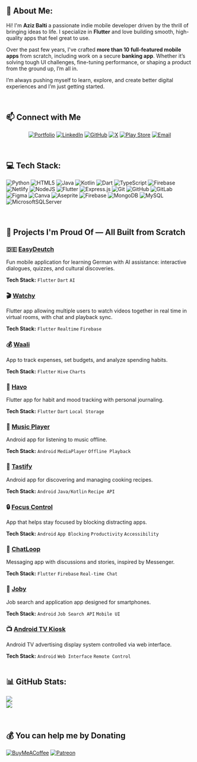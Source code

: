 ## 💫 About Me:
Hi! I'm **Aziz Balti** a passionate indie mobile developer driven by the thrill of bringing ideas to life. I specialize in **Flutter** and love building smooth, high-quality apps that feel great to use.

Over the past few years, I've crafted **more than 10 full-featured mobile apps** from scratch, including work on a secure **banking app**. Whether it’s solving tough UI challenges, fine-tuning performance, or shaping a product from the ground up, I’m all in.

I’m always pushing myself to learn, explore, and create better digital experiences and I’m just getting started.

<br/>

## 📫 Connect with Me

<div align="center">

[![Portfolio](https://img.shields.io/badge/-Portfolio-FF5722?style=for-the-badge&logo=globe&logoColor=white)](https://azizbalti.netlify.app/)
[![LinkedIn](https://img.shields.io/badge/-LinkedIn-0077B5?style=for-the-badge&logo=linkedin&logoColor=white)](https://www.linkedin.com/in/aziz-balti/)
[![GitHub](https://img.shields.io/badge/-GitHub-181717?style=for-the-badge&logo=github&logoColor=white)](https://github.com/azizbalti82)
[![X](https://img.shields.io/badge/-X-000000?style=for-the-badge&logo=x&logoColor=white)](https://x.com/AzizBalti_)
[![Play Store](https://img.shields.io/badge/-Play%20Store-414141?style=for-the-badge&logo=google-play&logoColor=white)](https://play.google.com/store/apps/dev?id=6076571158097417724)
[![Email](https://img.shields.io/badge/-Email-D14836?style=for-the-badge&logo=gmail&logoColor=white)](mailto:azizbalti.dev@gmail.com)

</div>

<br/>

## 💻 Tech Stack:
![Python](https://img.shields.io/badge/python-3670A0?style=for-the-badge&logo=python&logoColor=ffdd54) ![HTML5](https://img.shields.io/badge/html5-%23E34F26.svg?style=for-the-badge&logo=html5&logoColor=white) ![Java](https://img.shields.io/badge/java-%23ED8B00.svg?style=for-the-badge&logo=openjdk&logoColor=white) ![Kotlin](https://img.shields.io/badge/kotlin-%237F52FF.svg?style=for-the-badge&logo=kotlin&logoColor=white) ![Dart](https://img.shields.io/badge/dart-%230175C2.svg?style=for-the-badge&logo=dart&logoColor=white) ![TypeScript](https://img.shields.io/badge/typescript-%23007ACC.svg?style=for-the-badge&logo=typescript&logoColor=white) ![Firebase](https://img.shields.io/badge/firebase-%23039BE5.svg?style=for-the-badge&logo=firebase) ![Netlify](https://img.shields.io/badge/netlify-%23000000.svg?style=for-the-badge&logo=netlify&logoColor=#00C7B7) ![NodeJS](https://img.shields.io/badge/node.js-6DA55F?style=for-the-badge&logo=node.js&logoColor=white) ![Flutter](https://img.shields.io/badge/Flutter-%2302569B.svg?style=for-the-badge&logo=Flutter&logoColor=white) ![Express.js](https://img.shields.io/badge/express.js-%23404d59.svg?style=for-the-badge&logo=express&logoColor=%2361DAFB) ![Git](https://img.shields.io/badge/git-%23F05033.svg?style=for-the-badge&logo=git&logoColor=white) ![GitHub](https://img.shields.io/badge/github-%23121011.svg?style=for-the-badge&logo=github&logoColor=white) ![GitLab](https://img.shields.io/badge/gitlab-%23181717.svg?style=for-the-badge&logo=gitlab&logoColor=white) ![Figma](https://img.shields.io/badge/figma-%23F24E1E.svg?style=for-the-badge&logo=figma&logoColor=white) ![Canva](https://img.shields.io/badge/Canva-%2300C4CC.svg?style=for-the-badge&logo=Canva&logoColor=white) ![Aseprite](https://img.shields.io/badge/Aseprite-FFFFFF?style=for-the-badge&logo=Aseprite&logoColor=#7D929E) ![Firebase](https://img.shields.io/badge/firebase-a08021?style=for-the-badge&logo=firebase&logoColor=ffcd34) ![MongoDB](https://img.shields.io/badge/MongoDB-%234ea94b.svg?style=for-the-badge&logo=mongodb&logoColor=white) ![MySQL](https://img.shields.io/badge/mysql-4479A1.svg?style=for-the-badge&logo=mysql&logoColor=white) ![MicrosoftSQLServer](https://img.shields.io/badge/Microsoft%20SQL%20Server-CC2927?style=for-the-badge&logo=microsoft%20sql%20server&logoColor=white)

<br/>

## 🚀 Projects I'm Proud Of — All Built from Scratch

<div class="project-grid">
  <div class="project-card">
    <h3>🇩🇪 <a href="https://github.com/azizbalti82/flutter-app-easy-deutsch">EasyDeutch</a></h3>
    <p>Fun mobile application for learning German with AI assistance: interactive dialogues, quizzes, and cultural discoveries.</p>
    <strong>Tech Stack:</strong> <code>Flutter</code> <code>Dart</code> <code>AI</code>
  </div>

  <div class="project-card">
    <h3>🎬 <a href="https://github.com/azizbalti82/watchy">Watchy</a></h3>
    <p>Flutter app allowing multiple users to watch videos together in real time in virtual rooms, with chat and playback sync.</p>
    <strong>Tech Stack:</strong> <code>Flutter</code> <code>Realtime</code> <code>Firebase</code>
  </div>

  <div class="project-card">
    <h3>💰 <a href="https://github.com/azizbalti82/Mi-Wallet">Waali</a></h3>
    <p>App to track expenses, set budgets, and analyze spending habits.</p>
    <strong>Tech Stack:</strong> <code>Flutter</code> <code>Hive</code> <code>Charts</code>
  </div>

  <div class="project-card">
    <h3>📝 <a href="https://github.com/azizbalti82/flutter-app-havo">Havo</a></h3>
    <p>Flutter app for habit and mood tracking with personal journaling.</p>
    <strong>Tech Stack:</strong> <code>Flutter</code> <code>Dart</code> <code>Local Storage</code>
  </div>

  <div class="project-card">
    <h3>🎵 <a href="https://github.com/azizbalti82/android_app_music_player">Music Player</a></h3>
    <p>Android app for listening to music offline.</p>
    <strong>Tech Stack:</strong> <code>Android</code> <code>MediaPlayer</code> <code>Offline Playback</code>
  </div>

  <div class="project-card">
    <h3>🍳 <a href="https://github.com/azizbalti82/android_app_tastify">Tastify</a></h3>
    <p>Android app for discovering and managing cooking recipes.</p>
    <strong>Tech Stack:</strong> <code>Android</code> <code>Java/Kotlin</code> <code>Recipe API</code>
  </div>

  <div class="project-card">
    <h3>🔒 <a href="https://github.com/azizbalti82/android_app_focus_control">Focus Control</a></h3>
    <p>App that helps stay focused by blocking distracting apps.</p>
    <strong>Tech Stack:</strong> <code>Android</code> <code>App Blocking</code> <code>Productivity</code> <code>Accessibility</code>
  </div>

  <div class="project-card">
    <h3>💬 <a href="https://github.com/azizbalti82/android_app_chatloop">ChatLoop</a></h3>
    <p>Messaging app with discussions and stories, inspired by Messenger.</p>
    <strong>Tech Stack:</strong> <code>Flutter</code> <code>Firebase</code> <code>Real-time Chat</code>
  </div>

  <div class="project-card">
    <h3>💼 <a href="https://github.com/azizbalti82/android_app_job_finder">Joby</a></h3>
    <p>Job search and application app designed for smartphones.</p>
    <strong>Tech Stack:</strong> <code>Android</code> <code>Job Search API</code> <code>Mobile UI</code>
  </div>

  <div class="project-card">
    <h3>📺 <a href="https://github.com/azizbalti82/android_tv_adplay">Android TV Kiosk</a></h3>
    <p>Android TV advertising display system controlled via web interface.</p>
    <strong>Tech Stack:</strong> <code>Android</code> <code>Web Interface</code> <code>Remote Control</code>
  </div>
</div>

<br/>

## 📊 GitHub Stats:
![](https://nirzak-streak-stats.vercel.app/?user=azizbalti82&theme=dark&hide_border=false)<br/>
![](https://github-readme-stats.vercel.app/api/top-langs/?username=azizbalti82&theme=dark&hide_border=false&include_all_commits=true&count_private=true&layout=compact)

<br/>

## 💰 You can help me by Donating
  [![BuyMeACoffee](https://img.shields.io/badge/Buy%20Me%20a%20Coffee-ffdd00?style=for-the-badge&logo=buy-me-a-coffee&logoColor=black)](https://buymeacoffee.com/azizbalti) [![Patreon](https://img.shields.io/badge/Patreon-F96854?style=for-the-badge&logo=patreon&logoColor=white)](https://patreon.com/azizbalti) 
